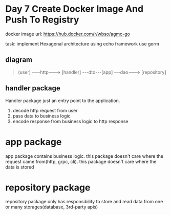 # Day 7 Create Docker Image And Push To Registry

docker image url: https://hub.docker.com/r/wbso/agmc-go


task: implement Hexagonal architecture using echo framework use gorm

## diagram
> (user) ----http---> [handler] ---dto---[app] ---dao---> [repository]

## handler package
Handler package just an entry point to the application.
1. decode http request from user
2. pass data to business logic
3. encode response from business logic to http response

# app package
app package contains business logic.
this package doesn't care where the request came from(http, grpc, cli).
this package doesn't care where the data is stored

# repository package

repository package only has responsibility to store and read data from one or many storages(database, 3rd-party apis)
